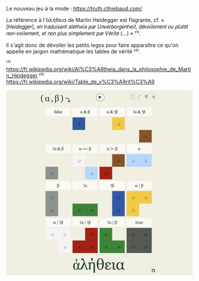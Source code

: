 Le nouveau jeu à la mode : https://truth.cthiebaud.com/

La référence à l'ἀλήθεια de Martin Heidegger est flagrante, cf. « [𝐻𝑒𝑖𝑑𝑒𝑔𝑔𝑒𝑟], 𝑒𝑛 𝑡𝑟𝑎𝑑𝑢𝑖𝑠𝑎𝑛𝑡 𝑎𝑙𝑒̀𝑡ℎ𝑒𝑖𝑎 𝑝𝑎𝑟 𝑈𝑛𝑣𝑒𝑟𝑏𝑜𝑟𝑔𝑒𝑛ℎ𝑒𝑖𝑡, 𝑑𝑒́𝑣𝑜𝑖𝑙𝑒𝑚𝑒𝑛𝑡 𝑜𝑢 𝑝𝑙𝑢𝑡𝑜̂𝑡 𝑛𝑜𝑛-𝑣𝑜𝑖𝑙𝑒𝑚𝑒𝑛𝑡, 𝑒𝑡 𝑛𝑜𝑛 𝑝𝑙𝑢𝑠 𝑠𝑖𝑚𝑝𝑙𝑒𝑚𝑒𝑛𝑡 𝑝𝑎𝑟 𝑉𝑒́𝑟𝑖𝑡𝑒́ (...) » ⁽¹⁾. 

Il s'agit donc de dévoiler les petits legos pour faire apparaître ce qu'on appelle en jargon mathématique les tables de vérité ⁽²⁾.

⁽¹⁾ https://fr.wikipedia.org/wiki/Al%C3%A8theia_dans_la_philosophie_de_Martin_Heidegger
⁽²⁾ https://fr.wikipedia.org/wiki/Table_de_v%C3%A9rit%C3%A9

![ἀλήθεια](truth8-1800.jpg)
